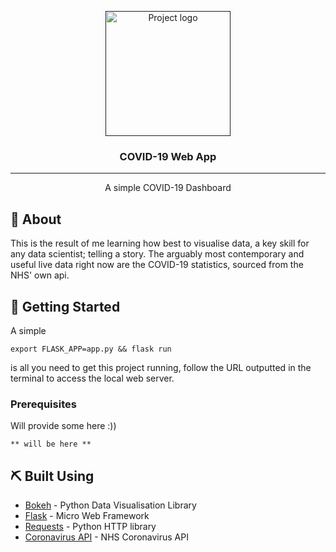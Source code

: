 <p align="center">
  <a href="" rel="noopener">
 <img width=200px height=200px src="https://douglas.research.mcgill.ca/sites/default/files/styles/width270/public/covid-19.png" alt="Project logo"></a>
</p>

<h3 align="center">COVID-19 Web App</h3>


---

<p align="center"> A simple COVID-19 Dashboard
    <br> 
</p>

## 🧐 About <a name = "about"></a>

This is the result of me learning how best to visualise data, a key skill for any data scientist; telling a story. The arguably most contemporary and useful live data right now are the COVID-19 statistics, sourced from the NHS' own api. 

## 🏁 Getting Started <a name = "getting_started"></a>

A simple
```
export FLASK_APP=app.py && flask run
```
is all you need to get this project running, follow the URL outputted in the terminal to access the local web server.

### Prerequisites

Will provide some here :))

```
** will be here **
```


## ⛏️ Built Using <a name = "built_using"></a>

- [Bokeh](https://bokeh.org/) - Python Data Visualisation Library
- [Flask](https://flask.palletsprojects.com/en/2.0.x/) - Micro Web Framework
- [Requests](https://docs.python-requests.org/en/master/) - Python HTTP library
- [Coronavirus API](https://coronavirus.data.gov.uk/details/developers-guide) - NHS Coronavirus API



